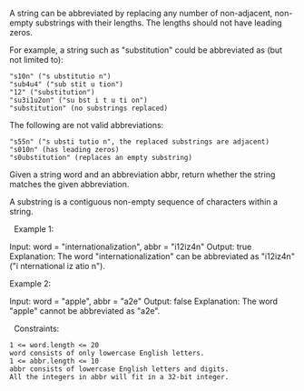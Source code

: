 A string can be abbreviated by replacing any number of non-adjacent, non-empty substrings with their lengths. The lengths should not have leading zeros.

For example, a string such as "substitution" could be abbreviated as (but not limited to):


	"s10n" ("s ubstitutio n")
	"sub4u4" ("sub stit u tion")
	"12" ("substitution")
	"su3i1u2on" ("su bst i t u ti on")
	"substitution" (no substrings replaced)


The following are not valid abbreviations:


	"s55n" ("s ubsti tutio n", the replaced substrings are adjacent)
	"s010n" (has leading zeros)
	"s0ubstitution" (replaces an empty substring)


Given a string word and an abbreviation abbr, return whether the string matches the given abbreviation.

A substring is a contiguous non-empty sequence of characters within a string.

 
Example 1:

Input: word = "internationalization", abbr = "i12iz4n"
Output: true
Explanation: The word "internationalization" can be abbreviated as "i12iz4n" ("i nternational iz atio n").


Example 2:

Input: word = "apple", abbr = "a2e"
Output: false
Explanation: The word "apple" cannot be abbreviated as "a2e".


 
Constraints:


	1 <= word.length <= 20
	word consists of only lowercase English letters.
	1 <= abbr.length <= 10
	abbr consists of lowercase English letters and digits.
	All the integers in abbr will fit in a 32-bit integer.

